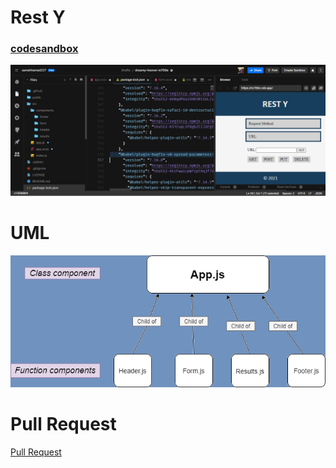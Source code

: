 # Rest Y

### [codesandbox](https://codesandbox.io/s/restless-fast-mwbep)
![](onli.PNG)


# UML 
![](uml26.png)



# Pull Request 
[ Pull Request ](https://github.com/samahhamed227/resty)